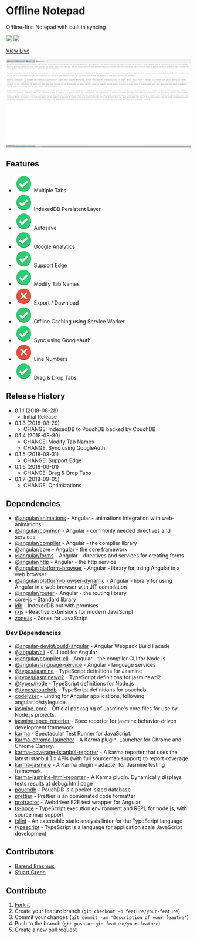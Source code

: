 # Offline Notepad
Offline-first Notepad with built in syncing

![](https://travis-ci.org/barend-erasmus/offline-notepad.svg?branch=master) ![](https://img.shields.io/badge/version-v0.1.7-brightgreen.svg?style=flat-square)

[View Live](https://offline-notepad.com/index.html)

![](docs/screenshot.png)

## Features

* ![](docs/images/implemented.svg) Multiple Tabs
* ![](docs/images/implemented.svg) IndexedDB Persistent Layer
* ![](docs/images/implemented.svg) Autosave
* ![](docs/images/implemented.svg) Google Analytics
* ![](docs/images/implemented.svg) Support Edge
* ![](docs/images/implemented.svg) Modify Tab Names
* ![](docs/images/not-implemented.svg) Export / Download
* ![](docs/images/implemented.svg) Offline Caching using Service Worker
* ![](docs/images/implemented.svg) Sync using GoogleAuth
* ![](docs/images/not-implemented.svg) Line Numbers
* ![](docs/images/implemented.svg) Drag & Drop Tabs

## Release History

* 0.1.1 (2018-08-28)
    * Initial Release
* 0.1.3 (2018-08-29)
    * CHANGE: IndexedDB to PouchDB backed by CouchDB
* 0.1.4 (2018-08-30)
    * CHANGE: Modify Tab Names
    * CHANGE: Sync using GoogleAuth
* 0.1.5 (2018-08-31)
    * CHANGE: Support Edge
* 0.1.6 (2018-09-01)
    * CHANGE: Drag & Drop Tabs
* 0.1.7 (2018-09-05)
    * CHANGE: Optimizations

## Dependencies

* [@angular/animations](https://www.npmjs.com/package/@angular/animations) - Angular - animations integration with web-animations
* [@angular/common](https://www.npmjs.com/package/@angular/common) - Angular - commonly needed directives and services
* [@angular/compiler](https://www.npmjs.com/package/@angular/compiler) - Angular - the compiler library
* [@angular/core](https://www.npmjs.com/package/@angular/core) - Angular - the core framework
* [@angular/forms](https://www.npmjs.com/package/@angular/forms) - Angular - directives and services for creating forms
* [@angular/http](https://www.npmjs.com/package/@angular/http) - Angular - the http service
* [@angular/platform-browser](https://www.npmjs.com/package/@angular/platform-browser) - Angular - library for using Angular in a web browser
* [@angular/platform-browser-dynamic](https://www.npmjs.com/package/@angular/platform-browser-dynamic) - Angular - library for using Angular in a web browser with JIT compilation
* [@angular/router](https://www.npmjs.com/package/@angular/router) - Angular - the routing library
* [core-js](https://www.npmjs.com/package/core-js) - Standard library
* [idb](https://www.npmjs.com/package/idb) - IndexedDB but with promises
* [rxjs](https://www.npmjs.com/package/rxjs) - Reactive Extensions for modern JavaScript
* [zone.js](https://www.npmjs.com/package/zone.js) - Zones for JavaScript

### Dev Dependencies

* [@angular-devkit/build-angular](https://www.npmjs.com/package/@angular-devkit/build-angular) - Angular Webpack Build Facade
* [@angular/cli](https://www.npmjs.com/package/@angular/cli) - CLI tool for Angular
* [@angular/compiler-cli](https://www.npmjs.com/package/@angular/compiler-cli) - Angular - the compiler CLI for Node.js
* [@angular/language-service](https://www.npmjs.com/package/@angular/language-service) - Angular - language services
* [@types/jasmine](https://www.npmjs.com/package/@types/jasmine) - TypeScript definitions for Jasmine
* [@types/jasminewd2](https://www.npmjs.com/package/@types/jasminewd2) - TypeScript definitions for jasminewd2
* [@types/node](https://www.npmjs.com/package/@types/node) - TypeScript definitions for Node.js
* [@types/pouchdb](https://www.npmjs.com/package/@types/pouchdb) - TypeScript definitions for pouchdb
* [codelyzer](https://www.npmjs.com/package/codelyzer) - Linting for Angular applications, following angular.io/styleguide.
* [jasmine-core](https://www.npmjs.com/package/jasmine-core) - Official packaging of Jasmine's core files for use by Node.js projects.
* [jasmine-spec-reporter](https://www.npmjs.com/package/jasmine-spec-reporter) - Spec reporter for jasmine behavior-driven development framework
* [karma](https://www.npmjs.com/package/karma) - Spectacular Test Runner for JavaScript.
* [karma-chrome-launcher](https://www.npmjs.com/package/karma-chrome-launcher) - A Karma plugin. Launcher for Chrome and Chrome Canary.
* [karma-coverage-istanbul-reporter](https://www.npmjs.com/package/karma-coverage-istanbul-reporter) - A karma reporter that uses the latest istanbul 1.x APIs (with full sourcemap support) to report coverage.
* [karma-jasmine](https://www.npmjs.com/package/karma-jasmine) - A Karma plugin - adapter for Jasmine testing framework.
* [karma-jasmine-html-reporter](https://www.npmjs.com/package/karma-jasmine-html-reporter) - A Karma plugin. Dynamically displays tests results at debug.html page
* [pouchdb](https://www.npmjs.com/package/pouchdb) - PouchDB is a pocket-sized database
* [prettier](https://www.npmjs.com/package/prettier) - Prettier is an opinionated code formatter
* [protractor](https://www.npmjs.com/package/protractor) - Webdriver E2E test wrapper for Angular.
* [ts-node](https://www.npmjs.com/package/ts-node) - TypeScript execution environment and REPL for node.js, with source map support
* [tslint](https://www.npmjs.com/package/tslint) - An extensible static analysis linter for the TypeScript language
* [typescript](https://www.npmjs.com/package/typescript) - TypeScript is a language for application scale JavaScript development

## Contributors

* [Barend Erasmus](https://www.linkedin.com/in/developersworkspace)
* [Stuart Green](https://www.linkedin.com/in/stuartngreen)

## Contribute

1. [Fork it](https://github.com/barend-erasmus/offline-notepad/fork)
2. Create your feature branch (`git checkout -b feature/your-feature`)
3. Commit your changes (`git commit -am 'Description of your feautre'`)
4. Push to the branch (`git push origin feature/your-feature`)
5. Create a new pull request